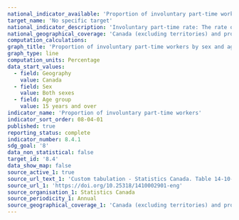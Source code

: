 ```yaml
---
national_indicator_available: 'Proportion of involuntary part-time workers'
target_name: 'No specific target'
national_indicator_description: 'Involuntary part-time rate: The rate of involuntary part-time workers can be derived in different ways. The one used for this indicator is based on all involuntary part-time workers, whether they looked for full-time work or not. The rate is presented as the number of involuntary part-timers as a share of the part-time employed'
national_geographical_coverage: 'Canada (excluding territories) and provinces' 
computation_calculations: 
graph_title: 'Proportion of involuntary part-time workers by sex and age group, annual'
graph_type: line
computation_units: Percentage
data_start_values:
  - field: Geography
    value: Canada
  - field: Sex
    value: Both sexes
  - field: Age group
    value: 15 years and over
indicator_name: 'Proportion of involuntary part-time workers'
indicator_sort_order: 08-04-01
published: true
reporting_status: complete
indicator_number: 8.4.1
sdg_goal: '8'
data_non_statistical: false
target_id: '8.4'
data_show_map: false
source_active_1: true
source_url_text_1: 'Custom tabulation - Statistics Canada. Table 14-10-0029-01  Part-time employment by reason, annual'
source_url_1: 'https://doi.org/10.25318/1410002901-eng'
source_organisation_1: Statistics Canada
source_periodicity_1: Annual
source_geographical_coverage_1: 'Canada (excluding territories) and provinces'
---
```

